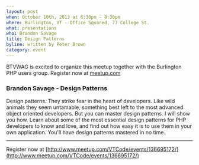 ```yaml
---
layout: post
when: October 10th, 2013 at 6:30pm - 8:30pm
where: Burlington, VT - Office Squared, 77 College St.
what: presentations
who: Brandon Savage
title: Design Patterns
byline: written by Peter Brown
category: event
---
```


BTVWAG is excited to organize this meetup together with the Burlington PHP users group. Register now at [meetup.com](http://www.meetup.com/VTCode/events/136695172/)

### Brandon Savage - Design Patterns

Design patterns. They strike fear in the heart of developers. Like wild animals they seem untamable, something best left to the most advanced object oriented developers. But you can master design patterns. I will show you how. Learn about some of the most essential design patterns for PHP developers to know and love, and find out how easy it is to use them in your own application. You'll have design patterns mastered in no time.

---

Register now at [http://www.meetup.com/VTCode/events/136695172/](http://www.meetup.com/VTCode/events/136695172/)

